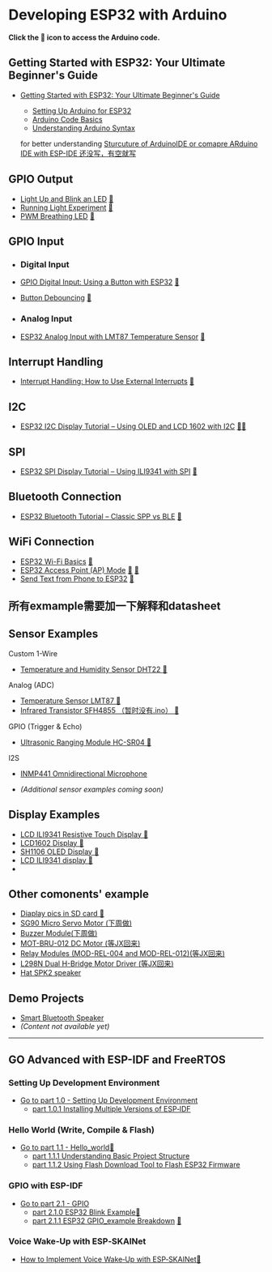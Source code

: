

# Developing ESP32 with Arduino

**Click the 🔧 icon to access the Arduino code.**



## Getting Started with ESP32: Your Ultimate Beginner's Guide

- [Getting Started with ESP32: Your Ultimate Beginner's Guide](Get_started/Get_Started.md)
  - [Setting Up Arduino for ESP32](Get_started/ArduinoEnvironment.md)
  - [Arduino Code Basics](Get_started/ArduinoUnderstanding.md)
  - [Understanding Arduino Syntax](Get_started/ArduinoSyntax.md)
  
  for better understanding [Sturcuture of ArduinoIDE or comapre ARduino IDE with ESP-IDE 还没写，有空就写]()


## GPIO Output

- [Light Up and Blink an LED](GPIO_Output_Arduino/LED_blink.md) [🔧](GPIO_Output_Arduino/led_blink.ino)
- [Running Light Experiment](GPIO_Output_Arduino/LED_RunningLight.md) [🔧](GPIO_Output_Arduino/led_RunningLight.ino)
- [PWM Breathing LED](GPIO_Output_Arduino/LED_PWM.md) [🔧](GPIO_Output_Arduino/led_PWM.ino)



## GPIO Input

- ### Digital Input
- [GPIO Digital Input: Using a Button with ESP32](GPIO_Input_Arduino/button_input.md) [🔧](GPIO_Input_Arduino/button_input.ino)
- [Button Debouncing](GPIO_Input_Arduino/Button_Debouncing.md) [🔧](GPIO_Input_Arduino/button_debouncing.ino)

- ### Analog Input
- [ESP32 Analog Input with LMT87 Temperature Sensor](GPIO_Input_Arduino/analog_input.md) [🔧](GPIO_Input_Arduino/analog_input.ino)



## Interrupt Handling

- [Interrupt Handling: How to Use External Interrupts](InterruptHandling\interrupthandling.md) [🔧](InterruptHandling\interrupthandling.ino)


## I2C
- [ESP32 I2C Display Tutorial – Using OLED and LCD 1602 with I2C](I2C\I2C.md)
[🔧](Diaplay\LCD1602_Test.ino)[🔧](Diaplay\lcd_ili9431_test.ino)


## SPI
- [ESP32 SPI Display Tutorial – Using ILI9341 with SPI](SPI\SPI.md) [🔧](Diaplay\TFT_display_Test.ino)

## Bluetooth Connection
- [ESP32 Bluetooth Tutorial – Classic SPP vs BLE](Bluetooth\Bluetooth.md) [🔧](Bluetooth\bluetooth.ino)

## WiFi Connection

- [ESP32 Wi-Fi Basics](WiFi/ConnectWiFi.md) [🔧](WiFi/ConnectWifi.ino)
- [ESP32 Access Point (AP) Mode](WiFi/APmode.md) [🔧](WiFi/APmode.md) [🔧](WiFi/WebPage_withAPmode.ino)
- [Send Text from Phone to ESP32](WiFi/SendMessageToESP.md) [🔧](WiFi/SendMessageToESP.ino)


## 所有exmample需要加一下解释和datasheet
## Sensor Examples

Custom 1-Wire
- [Temperature and Humidity Sensor DHT22 🔧](Sensors/TemperatureHumidityDHT22.ino)

Analog (ADC)
- [Temperature Sensor LMT87 🔧](Sensors/TemperatureLMT87.ino)
- [Infrared Transistor SFH4855 （暂时没有.ino） 🔧]()

GPIO (Trigger & Echo)
- [Ultrasonic Ranging Module HC-SR04 🔧](Sensors/UltrasonicRangingModuleHC-SR04.ino)

 I2S
- [INMP441 Omnidirectional Microphone](OtherExamples\bluetoothspeaker.ino)


- *(Additional sensor examples coming soon)*

## Display Examples

- [LCD ILI9341 Resistive Touch Display 🔧](Diaplay\TFT_display_Test.ino)
- [LCD1602 Display 🔧](Diaplay\LCD1602_Test.ino)
- [SH1106 OLED Display 🔧](Diaplay\oled_lcd_test.ino)
- [LCD ILI9341 display 🔧](Diaplay\lcd_ili9431_test.ino)
- 

## Other comonents' example
- [Diaplay pics in SD card 🔧](SDcard\ESP32_SDcard_jpeg.ino)
- [SG90 Micro Servo Motor (下周做)]() 
- [Buzzer Module(下周做)]() 
- [MOT-BRU-012 DC Motor (等JX回来)]()
- [Relay Modules (MOD-REL-004 and MOD-REL-012)(等JX回来)]()
- [L298N Dual H-Bridge Motor Driver (等JX回来)]()
- [Hat SPK2 speaker](OtherExamples\speaker.ino)


## Demo Projects

- [Smart Bluetooth Speaker](Demo\BluetoothSpeaker.md)
- *(Content not available yet)*

---

## GO Advanced with ESP-IDF and FreeRTOS

### Setting Up Development Environment
- [Go to part 1.0 - Setting Up Development Environment](Setting-up-Development-Enviroment/Setting-Up-Development-Environment.md)
  - [part 1.0.1 Installing Multiple Versions of ESP‐IDF](Setting-up-Development-Enviroment/InstallingMultipleVersionsofESP‐IDF.md)

### Hello World (Write, Compile & Flash)
- [Go to part 1.1 - Hello_world](Setting-up-Development-Enviroment/Hello_world.md)[🔧](Setting-up-Development-Enviroment\Hello_world_example)
  - [part 1.1.1 Understanding Basic Project Structure](Setting-up-Development-Enviroment/BasicProjectStructure.md)
  - [part 1.1.2 Using Flash Download Tool to Flash ESP32 Firmware](Setting-up-Development-Enviroment/UsingFlashDownloadTooltoFlash.md)

### GPIO with ESP-IDF
- [Go to part 2.1 - GPIO](GPIO_ESP_IDE/GPIO_key_input.md)
  - [part 2.1.0 ESP32 Blink Example](GPIO_ESP_IDE/blink_3led.md)[🔧](GPIO_ESP_IDE\blink)
  - [part 2.1.1 ESP32 GPIO_example Breakdown](GPIO_ESP_IDE/ESP32_GPIO_example.md) [🔧](GPIO_ESP_IDE\generic_gpio)

### Voice Wake‑Up with ESP‑SKAINet
- [How to Implement Voice Wake‑Up with ESP‑SKAINet](WakeUp\VoiceWakeUp.md)[🔧](WakeUp\esp-skainet-master)
